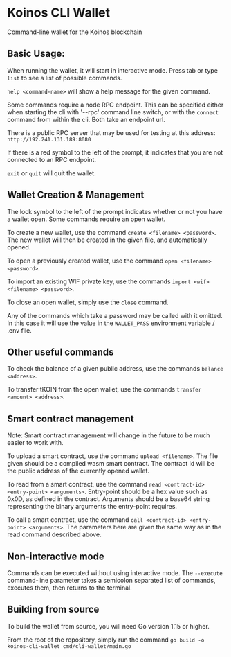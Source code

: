 # Koinos CLI Wallet

Command-line wallet for the Koinos blockchain

## Basic Usage:

When running the wallet, it will start in interactive mode. Press tab or type `list` to see a list of possible commands.

`help <command-name>` will show a help message for the given command.

Some commands require a node RPC endpoint. This can be specified either when starting the cli with '--rpc' command line switch, or with the `connect` command from within the cli. Both take an endpoint url.

There is a public RPC server that may be used for testing at this address: `http://192.241.131.189:8080`

If there is a red symbol to the left of the prompt, it indicates that you are not connected to an RPC endpoint.

`exit` or `quit` will quit the wallet.

## Wallet Creation & Management

The lock symbol to the left of the prompt indicates whether or not you have a wallet open. Some commands require an open wallet.

To create a new wallet, use the command `create <filename> <password>`. The new wallet will then be created in the given file, and automatically opened.

To open a previously created wallet, use the command `open <filename> <password>`.

To import an existing WIF private key, use the commands `import <wif> <filename> <password>`.

To close an open wallet, simply use the `close` command.

Any of the commands which take a password may be called with it omitted. In this case it will use the value in the `WALLET_PASS` environment variable / .env file.

## Other useful commands

To check the balance of a given public address, use the commands `balance <address>`.

To transfer tKOIN from the open wallet, use the commands `transfer <amount> <address>`.

## Smart contract management

Note: Smart contract management will change in the future to be much easier to work with.

To upload a smart contract, use the command `upload <filename>`. The file given should be a compiled wasm smart contract. The contract id will be the public address of the currently opened wallet.

To read from a smart contract, use the command `read <contract-id> <entry-point> <arguments>`. Entry-point should be a hex value such as 0x0D, as defined in the contract. Arguments should be a base64 string representing the binary arguments the entry-point requires.

To call a smart contract, use the command `call <contract-id> <entry-point> <arguments>`. The parameters here are given the same way as in the read command described above.

## Non-interactive mode

Commands can be executed without using interactive mode. The `--execute` command-line parameter takes a semicolon separated list of commands, executes them, then returns to the terminal.

## Building from source

To build the wallet from source, you will need Go version 1.15 or higher.

From the root of the repository, simply run the command `go build -o koinos-cli-wallet cmd/cli-wallet/main.go`
